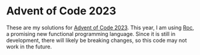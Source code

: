 # Advent of Code 2023

These are my solutions for [Advent of Code 2023]. This year, I am using [Roc],
a promising new functional programming language. Since it is still in development,
there will likely be breaking changes, so this code may not work in the future.

[Advent of Code 2023]: https://adventofcode.com/2023
[Roc]: https://www.roc-lang.org/
